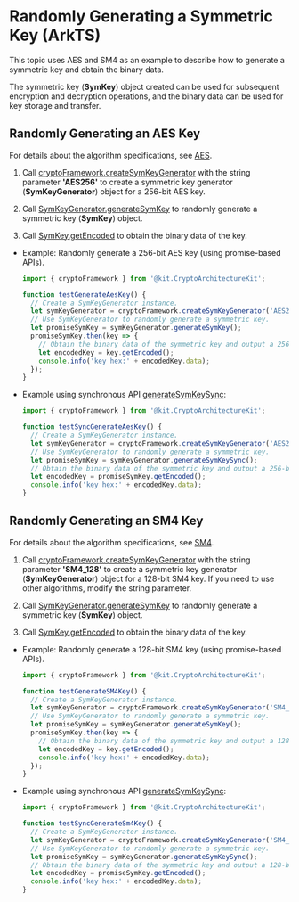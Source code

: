 # Randomly Generating a Symmetric Key (ArkTS)


This topic uses AES and SM4 as an example to describe how to generate a symmetric key and obtain the binary data.


The symmetric key (**SymKey**) object created can be used for subsequent encryption and decryption operations, and the binary data can be used for key storage and transfer.


## Randomly Generating an AES Key

For details about the algorithm specifications, see [AES](crypto-sym-key-generation-conversion-spec.md#aes).

1. Call [cryptoFramework.createSymKeyGenerator](../../reference/apis-crypto-architecture-kit/js-apis-cryptoFramework.md#cryptoframeworkcreatesymkeygenerator) with the string parameter **'AES256'** to create a symmetric key generator (**SymKeyGenerator**) object for a 256-bit AES key.

2. Call [SymKeyGenerator.generateSymKey](../../reference/apis-crypto-architecture-kit/js-apis-cryptoFramework.md#generatesymkey-1) to randomly generate a symmetric key (**SymKey**) object.

3. Call [SymKey.getEncoded](../../reference/apis-crypto-architecture-kit/js-apis-cryptoFramework.md#getencoded) to obtain the binary data of the key.

- Example: Randomly generate a 256-bit AES key (using promise-based APIs).

  ```ts
  import { cryptoFramework } from '@kit.CryptoArchitectureKit';

  function testGenerateAesKey() {
    // Create a SymKeyGenerator instance.
    let symKeyGenerator = cryptoFramework.createSymKeyGenerator('AES256');
    // Use SymKeyGenerator to randomly generate a symmetric key.
    let promiseSymKey = symKeyGenerator.generateSymKey();
    promiseSymKey.then(key => {
      // Obtain the binary data of the symmetric key and output a 256-bit key, which is of 32 bytes.
      let encodedKey = key.getEncoded();
      console.info('key hex:' + encodedKey.data);
    });
  }
  ```

- Example using synchronous API [generateSymKeySync](../../reference/apis-crypto-architecture-kit/js-apis-cryptoFramework.md#generatesymkeysync12):
  ```ts
  import { cryptoFramework } from '@kit.CryptoArchitectureKit';

  function testSyncGenerateAesKey() {
    // Create a SymKeyGenerator instance.
    let symKeyGenerator = cryptoFramework.createSymKeyGenerator('AES256');
    // Use SymKeyGenerator to randomly generate a symmetric key.
    let promiseSymKey = symKeyGenerator.generateSymKeySync();
    // Obtain the binary data of the symmetric key and output a 256-bit key, which is of 32 bytes.
    let encodedKey = promiseSymKey.getEncoded();
    console.info('key hex:' + encodedKey.data);
  }
  ```


## Randomly Generating an SM4 Key

For details about the algorithm specifications, see [SM4](crypto-sym-key-generation-conversion-spec.md#sm4).

1. Call [cryptoFramework.createSymKeyGenerator](../../reference/apis-crypto-architecture-kit/js-apis-cryptoFramework.md#cryptoframeworkcreatesymkeygenerator) with the string parameter **'SM4_128'** to create a symmetric key generator (**SymKeyGenerator**) object for a 128-bit SM4 key.
   If you need to use other algorithms, modify the string parameter.

2. Call [SymKeyGenerator.generateSymKey](../../reference/apis-crypto-architecture-kit/js-apis-cryptoFramework.md#generatesymkey-1) to randomly generate a symmetric key (**SymKey**) object.

3. Call [SymKey.getEncoded](../../reference/apis-crypto-architecture-kit/js-apis-cryptoFramework.md#getencoded) to obtain the binary data of the key.

- Example: Randomly generate a 128-bit SM4 key (using promise-based APIs).

  ```ts
  import { cryptoFramework } from '@kit.CryptoArchitectureKit';

  function testGenerateSM4Key() {
    // Create a SymKeyGenerator instance.
    let symKeyGenerator = cryptoFramework.createSymKeyGenerator('SM4_128');
    // Use SymKeyGenerator to randomly generate a symmetric key.
    let promiseSymKey = symKeyGenerator.generateSymKey();
    promiseSymKey.then(key => {
      // Obtain the binary data of the symmetric key and output a 128-bit byte stream, which is of 16 bytes.
      let encodedKey = key.getEncoded();
      console.info('key hex:' + encodedKey.data);
    });
  }
  ```

- Example using synchronous API [generateSymKeySync](../../reference/apis-crypto-architecture-kit/js-apis-cryptoFramework.md#generatesymkeysync12):
  ```ts
  import { cryptoFramework } from '@kit.CryptoArchitectureKit';

  function testSyncGenerateSm4Key() {
    // Create a SymKeyGenerator instance.
    let symKeyGenerator = cryptoFramework.createSymKeyGenerator('SM4_128');
    // Use SymKeyGenerator to randomly generate a symmetric key.
    let promiseSymKey = symKeyGenerator.generateSymKeySync();
    // Obtain the binary data of the symmetric key and output a 128-bit byte stream, which is of 16 bytes.
    let encodedKey = promiseSymKey.getEncoded();
    console.info('key hex:' + encodedKey.data);
  }
  ```
